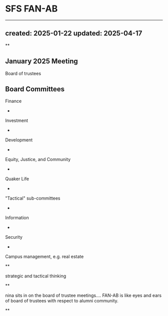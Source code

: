 # SFS FAN-AB

---
created: 2025-01-22
updated: 2025-04-17
---

**
## January 2025 Meeting 

Board of trustees

Board Committees
- 
Finance

- 
Investment

- 
Development

- 
Equity, Justice, and Community

- 
Quaker Life

- 
"Tactical" sub-committees

- 
Information

- 
Security

- 
Campus management, e.g. real estate

**

strategic and tactical thinking

**

nina sits in on the board of trustee meetings.... FAN-AB is like eyes and ears of board of trustees with respect to alumni community.

**